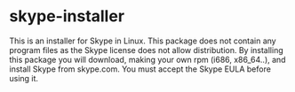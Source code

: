 skype-installer
===============

This is an installer for Skype in Linux.
This package does not contain any program files as the Skype license does
not allow distribution. By installing this package you will download, making your own rpm (i686, x86_64..), and
install Skype from skype.com.
You must accept the Skype EULA before using it.
